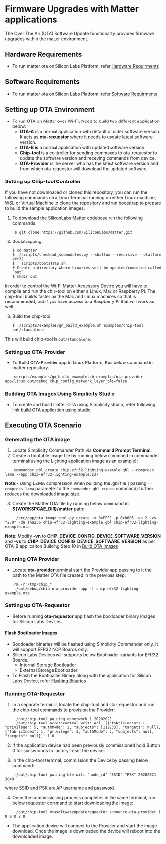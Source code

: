 # Firmware Upgrades with Matter applications

The Over The Air (OTA) Software Update functionality provides firmware upgrades within the matter environment.

## Hardware Requirements
- To run matter ota on Silicon Labs Platform, refer [Hardware Requirments](/matter/<docspace-docleaf-version>/matter-prerequisites/hardware-requirements)

## Software Requirements
- To run matter ota on Silicon Labs Platform, refer [Software Requirments](/matter/<docspace-docleaf-version>/matter-prerequisites/software-requirements)

## Setting up OTA Environment
- To run OTA on Matter over Wi-Fi, Need to build two different application below:
  - **OTA-A** is a normal application with default or older software version. It acts as **ota-requestor** where it needs to update latest software version.
  - **OTA-B is** a normal application with updated software version.
  - **Chip-tool** is a controller for sending commands to ota-requestor to update the software version and receving commands from device.
  - **OTA-Provider** is the server who has the latest software version and from which ota-requestor will download the updated software. 

### Setting up Chip-tool Controller

If you have not downloaded or cloned this repository, you can run the following
commands on a Linux terminal running on either Linux machine, WSL or Virtual
Machine to clone the repository and run bootstrap to prepare to build the sample
application images.

1. To download the [SiliconLabs Matter codebase](https://github.com/SiliconLabs/matter.git) run the following commands.

    ```shell
     $ git clone https://github.com/SiliconLabs/matter.git
    ```

2. Bootstrapping:

    ```shell
    $ cd matter
    $ ./scripts/checkout_submodules.py --shallow --recursive --platform efr32
    $ . scripts/bootstrap.sh
    # Create a directory where binaries will be updated/compiled called `out`
    $ mkdir out
    ```

In order to control the Wi-Fi Matter Accessory Device you will have to compile
and run the chip-tool on either a Linux, Mac or Raspberry Pi. The chip-tool builds
faster on the Mac and Linux machines so that is recommended, but if you have
access to a Raspberry Pi that will work as well.

3. Build the chip-tool

    ```shell
    $ ./scripts/examples/gn_build_example.sh examples/chip-tool out/standalone
    ```

This will build chip-tool in `out/standalone`.


### Setting up OTA-Provider
- To Build OTA-Provider app in Linux Platform, Run below command in matter repository.
```shell
    scripts/examples/gn_build_example.sh examples/ota-provider-app/linux out/debug chip_config_network_layer_ble=false
```

### Building OTA Images Using Simplicity Studio
- To create and build matter OTA using Simplicity studio, refer following link [build OTA application using studio](./build-ota-application-using-studio.md)

## Executing OTA Scenario

### Generating the OTA image
1. Locate Simplicity Commander Path via **Command Prompt Terminal**.
2. Create a bootable image file by running below command in commander terminal(using the Lighting application image as an
example):
```shell
    commander gbl create chip-efr32-lighting-example.gbl --compress lzma --app chip-efr32-lighting-example.s37
```
**Note**:- Using LZMA compression when building the .gbl file ( passing `--compress lzma` parameter to the `commander gbl create` command) further reduces the downloaded image size.

3. Create the Matter OTA file by running below command in **${WORKSPCAE_DIR}/matter** path:
```shell
    ./src/app/ota_image_tool.py create -v 0xFFF1 -p 0x8005 -vn 2 -vs "2.0" -da sha256 chip-efr32-lighting-example.gbl chip-efr32-lighting-example.ota
```
**Note**: Modify **-vn** to **CHIP_DEVICE_CONFIG_DEVICE_SOFTWARE_VERSION** and **-vs** to **CHIP_DEVICE_CONFIG_DEVICE_SOFTWARE_VERSION** as per OTA-B applicaiton Building Step 10 in [Build OTA Images](./build-ota-application-using-studio.md)

### Running OTA Provider
- Locate **ota-provider** terminal start the Provider app passing to it the path to the Matter OTA file created in the previous step:
```shell
    rm -r /tmp/chip_*
    ./out/debug/chip-ota-provider-app -f chip-efr32-lighting-example.ota
```
### Setting up OTA-Requestor
- Before running **ota-requestor** app flash the bootloader binary images for Silicon Labs Devices.
#### Flash Bootloader Images
- Bootloader binaries will be flashed using Simplicity Commander only. It will support EFR32 NCP Boards only.
- Silicon Labs Devices will supports below Bootloader variants for EFR32 Boards.
    - Internal Storage Bootloader
    - External Storage Bootloader
- To Flash the Bootloader Binary along with the application for Silicon Labs Device, refer [Flashing Binaries](./flashing-using-commander.md)

### Running OTA-Requestor
1. In a separate terminal, locate the chip-tool and ota-requestor and run the chip-tool commands to provision the Provider:
```shell
    ./out/chip-tool pairing onnetwork 1 20202021
    ./out/chip-tool accesscontrol write acl '[{"fabricIndex": 1, "privilege": 5, "authMode": 2, "subjects": [112233], "targets": null}, {"fabricIndex": 1, "privilege": 3, "authMode": 2, "subjects": null, "targets": null}]' 1 0
```
2. If the application device had been previously commissioned hold Button 0 for six seconds to factory-reset the device.

3. In the chip-tool terminal, commission the Device by passing below command:
```shell
    ./out/chip-tool pairing ble-wifi "node_id" "SSID" "PSK" 20202021 3840
```
where SSID and PSK are AP username and password.

4. Once the commissioning process completes in the same terminal, run below requestor command to start downloading the image:
```shell
    ./out/chip-tool otasoftwareupdaterequestor announce-ota-provider 1 0 0 0 2 0
```
- The application device will connect to the Provider and start the image download. Once the image is downloaded the device will reboot into the downloaded image.